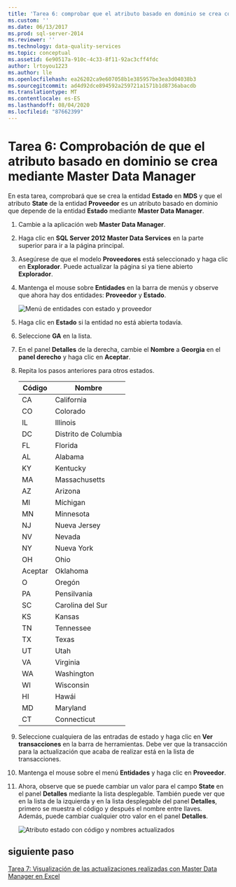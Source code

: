 ```yaml
---
title: 'Tarea 6: comprobar que el atributo basado en dominio se crea con Master Data Manager | Microsoft Docs'
ms.custom: ''
ms.date: 06/13/2017
ms.prod: sql-server-2014
ms.reviewer: ''
ms.technology: data-quality-services
ms.topic: conceptual
ms.assetid: 6e90517a-910c-4c33-8f11-92ac3cff4fdc
author: lrtoyou1223
ms.author: lle
ms.openlocfilehash: ea26202ca9e607058b1e385957be3ea3d04038b3
ms.sourcegitcommit: ad4d92dce894592a259721a1571b1d8736abacdb
ms.translationtype: MT
ms.contentlocale: es-ES
ms.lasthandoff: 08/04/2020
ms.locfileid: "87662399"
---
```

# <a name="task-6-verify-that-the-domain-based-attribute-is-created-using-master-data-manager"></a>Tarea 6: Comprobación de que el atributo basado en dominio se crea mediante Master Data Manager
  En esta tarea, comprobará que se crea la entidad **Estado** en **MDS** y que el atributo **State** de la entidad **Proveedor** es un atributo basado en dominio que depende de la entidad **Estado** mediante **Master Data Manager**.

1.  Cambie a la aplicación web **Master Data Manager**.

2.  Haga clic en **SQL Server 2012 Master Data Services** en la parte superior para ir a la página principal.

3.  Asegúrese de que el modelo **Proveedores** está seleccionado y haga clic en **Explorador**. Puede actualizar la página si ya tiene abierto **Explorador**.

4.  Mantenga el mouse sobre **Entidades** en la barra de menús y observe que ahora hay dos entidades: **Proveedor** y **Estado**.

     ![Menú de entidades con estado y proveedor](../../2014/tutorials/media/et-verifythatthedbaiscreatedusingmdm-01.jpg "Menú de entidades con estado y proveedor")

5.  Haga clic en **Estado** si la entidad no está abierta todavía.

6.  Seleccione **GA** en la lista.

7.  En el panel **Detalles** de la derecha, cambie el **Nombre** a **Georgia** en el **panel derecho** y haga clic en **Aceptar**.

8.  Repita los pasos anteriores para otros estados.

    |Código|Nombre|
    |----------|----------|
    |CA|California|
    |CO|Colorado|
    |IL|Illinois|
    |DC|Distrito de Columbia|
    |FL|Florida|
    |AL|Alabama|
    |KY|Kentucky|
    |MA|Massachusetts|
    |AZ|Arizona|
    |MI|Míchigan|
    |MN|Minnesota|
    |NJ|Nueva Jersey|
    |NV|Nevada|
    |NY|Nueva York|
    |OH|Ohio|
    |Aceptar|Oklahoma|
    |O|Oregón|
    |PA|Pensilvania|
    |SC|Carolina del Sur|
    |KS|Kansas|
    |TN|Tennessee|
    |TX|Texas|
    |UT|Utah|
    |VA|Virginia|
    |WA|Washington|
    |WI|Wisconsin|
    |HI|Hawái|
    |MD|Maryland|
    |CT|Connecticut|

9. Seleccione cualquiera de las entradas de estado y haga clic en **Ver transacciones** en la barra de herramientas. Debe ver que la transacción para la actualización que acaba de realizar está en la lista de transacciones.

10. Mantenga el mouse sobre el menú **Entidades** y haga clic en **Proveedor**.

11. Ahora, observe que se puede cambiar un valor para el campo **State** en el panel **Detalles** mediante la lista desplegable. También puede ver que en la lista de la izquierda y en la lista desplegable del panel **Detalles**, primero se muestra el código y después el nombre entre llaves. Además, puede cambiar cualquier otro valor en el panel **Detalles**.

     ![Atributo estado con código y nombres actualizados](../../2014/tutorials/media/et-verifythatthedbaiscreatedusingmdm-02.jpg "Atributo estado con código y nombres actualizados")

## <a name="next-step"></a>siguiente paso
 [Tarea 7: Visualización de las actualizaciones realizadas con Master Data Manager en Excel](../../2014/tutorials/task-7-viewing-updates-made-using-master-data-manager-in-excel.md)


